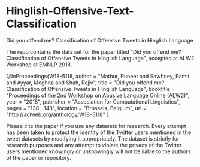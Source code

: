 # Hinglish-Offensive-Text-Classification
Did you offend me? Classification of Offensive Tweets in Hinglish Language

The repo contains the data set for the paper titled "Did you offend me? Classification of Offensive Tweets in Hinglish Language", accepted at ALW2 Workshop at EMNLP 2018.

@InProceedings{W18-5118,
  author = 	"Mathur, Puneet
		and Sawhney, Ramit
		and Ayyar, Meghna
		and Shah, Rajiv",
  title = 	"Did you offend me? Classification of Offensive Tweets in Hinglish Language",
  booktitle = 	"Proceedings of the 2nd Workshop on Abusive Language Online (ALW2)",
  year = 	"2018",
  publisher = 	"Association for Computational Linguistics",
  pages = 	"138--148",
  location = 	"Brussels, Belgium",
  url = 	"http://aclweb.org/anthology/W18-5118"
}


Please cite the paper if you use any datasets for research. Every attempt has been taken to protect the identity of the Twitter users mentioned in the tweet datasets by modifying it appropriately. The dataset is strictly for research purposes and any attempt to violate the privacy of the Twitter users mentioned knowingly or unknowingly will not be liable to the authors of the paper or repository.
